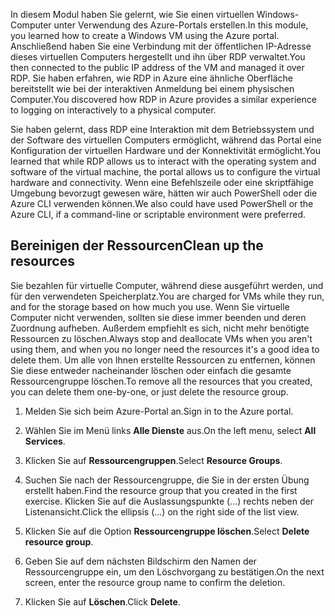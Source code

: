 <span data-ttu-id="09f48-101">In diesem Modul haben Sie gelernt, wie Sie einen virtuellen Windows-Computer unter Verwendung des Azure-Portals erstellen.</span><span class="sxs-lookup"><span data-stu-id="09f48-101">In this module, you learned how to create a Windows VM using the Azure portal.</span></span> <span data-ttu-id="09f48-102">Anschließend haben Sie eine Verbindung mit der öffentlichen IP-Adresse dieses virtuellen Computers hergestellt und ihn über RDP verwaltet.</span><span class="sxs-lookup"><span data-stu-id="09f48-102">You then connected to the public IP address of the VM and managed it over RDP.</span></span> <span data-ttu-id="09f48-103">Sie haben erfahren, wie RDP in Azure eine ähnliche Oberfläche bereitstellt wie bei der interaktiven Anmeldung bei einem physischen Computer.</span><span class="sxs-lookup"><span data-stu-id="09f48-103">You discovered how RDP in Azure provides a similar experience to logging on interactively to a physical computer.</span></span>

<span data-ttu-id="09f48-104">Sie haben gelernt, dass RDP eine Interaktion mit dem Betriebssystem und der Software des virtuellen Computers ermöglicht, während das Portal eine Konfiguration der virtuellen Hardware und der Konnektivität ermöglicht.</span><span class="sxs-lookup"><span data-stu-id="09f48-104">You learned that while RDP allows us to interact with the operating system and software of the virtual machine, the portal allows us to configure the virtual hardware and connectivity.</span></span> <span data-ttu-id="09f48-105">Wenn eine Befehlszeile oder eine skriptfähige Umgebung bevorzugt gewesen wäre, hätten wir auch PowerShell oder die Azure CLI verwenden können.</span><span class="sxs-lookup"><span data-stu-id="09f48-105">We also could have used PowerShell or the Azure CLI, if a command-line or scriptable environment were preferred.</span></span>

## <a name="clean-up-the-resources"></a><span data-ttu-id="09f48-106">Bereinigen der Ressourcen</span><span class="sxs-lookup"><span data-stu-id="09f48-106">Clean up the resources</span></span>

<span data-ttu-id="09f48-107">Sie bezahlen für virtuelle Computer, während diese ausgeführt werden, und für den verwendeten Speicherplatz.</span><span class="sxs-lookup"><span data-stu-id="09f48-107">You are charged for VMs while they run, and for the storage based on how much you use.</span></span> <span data-ttu-id="09f48-108">Wenn Sie virtuelle Computer nicht verwenden, sollten sie diese immer beenden und deren Zuordnung aufheben. Außerdem empfiehlt es sich, nicht mehr benötigte Ressourcen zu löschen.</span><span class="sxs-lookup"><span data-stu-id="09f48-108">Always stop and deallocate VMs when you aren't using them, and when you no longer need the resources it's a good idea to delete them.</span></span> <span data-ttu-id="09f48-109">Um alle von Ihnen erstellte Ressourcen zu entfernen, können Sie diese entweder nacheinander löschen oder einfach die gesamte Ressourcengruppe löschen.</span><span class="sxs-lookup"><span data-stu-id="09f48-109">To remove all the resources that you created, you can delete them one-by-one, or just delete the resource group.</span></span>

1. <span data-ttu-id="09f48-110">Melden Sie sich beim Azure-Portal an.</span><span class="sxs-lookup"><span data-stu-id="09f48-110">Sign in to the Azure portal.</span></span>

1. <span data-ttu-id="09f48-111">Wählen Sie im Menü links **Alle Dienste** aus.</span><span class="sxs-lookup"><span data-stu-id="09f48-111">On the left menu, select **All Services**.</span></span>

1. <span data-ttu-id="09f48-112">Klicken Sie auf **Ressourcengruppen**.</span><span class="sxs-lookup"><span data-stu-id="09f48-112">Select **Resource Groups**.</span></span>

1. <span data-ttu-id="09f48-113">Suchen Sie nach der Ressourcengruppe, die Sie in der ersten Übung erstellt haben.</span><span class="sxs-lookup"><span data-stu-id="09f48-113">Find the resource group that you created in the first exercise.</span></span> <span data-ttu-id="09f48-114">Klicken Sie auf die Auslassungspunkte (...) rechts neben der Listenansicht.</span><span class="sxs-lookup"><span data-stu-id="09f48-114">Click the ellipsis (...) on the right side of the list view.</span></span>

1. <span data-ttu-id="09f48-115">Klicken Sie auf die Option **Ressourcengruppe löschen**.</span><span class="sxs-lookup"><span data-stu-id="09f48-115">Select **Delete resource group**.</span></span>

1. <span data-ttu-id="09f48-116">Geben Sie auf dem nächsten Bildschirm den Namen der Ressourcengruppe ein, um den Löschvorgang zu bestätigen.</span><span class="sxs-lookup"><span data-stu-id="09f48-116">On the next screen, enter the resource group name to confirm the deletion.</span></span>

1. <span data-ttu-id="09f48-117">Klicken Sie auf **Löschen**.</span><span class="sxs-lookup"><span data-stu-id="09f48-117">Click **Delete**.</span></span>
